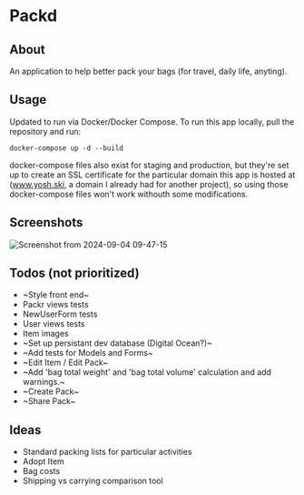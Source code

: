 # Packd

## About

An application to help better pack your bags (for travel, daily life, anyting).

## Usage

Updated to run via Docker/Docker Compose. To run this app locally, pull the repository and run: 

`docker-compose up -d --build`

docker-compose files also exist for staging and production, but they're set up to create an SSL certificate for the particular domain this app is hosted at (www.yosh.ski, a domain I already had for another project), so using those docker-compose files won't work withouth some modifications. 

## Screenshots

![Screenshot from 2024-09-04 09-47-15](https://github.com/user-attachments/assets/2da3b5b2-c101-4be0-b9aa-29db05ba8b0b)



## Todos (not prioritized)

* ~Style front end~
* Packr views tests
* NewUserForm tests
* User views tests
* Item images
* ~Set up persistant dev database (Digital Ocean?)~
* ~Add tests for Models and Forms~
* ~Edit Item / Edit Pack~
* ~Add 'bag total weight' and 'bag total volume' calculation and add warnings.~ 
* ~Create Pack~
* ~Share Pack~

## Ideas

* Standard packing lists for particular activities
* Adopt Item
* Bag costs
* Shipping vs carrying comparison tool
